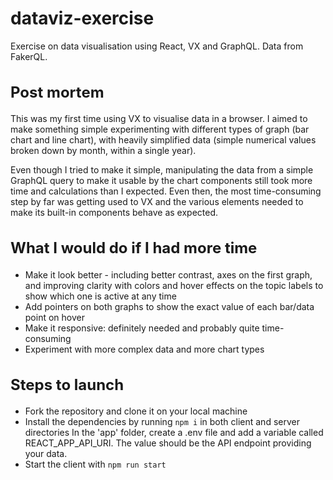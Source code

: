 # dataviz-exercise

Exercise on data visualisation using React, VX and GraphQL. Data from FakerQL.

<h2 style="font-size: 1.5rem; font-weight: bold">Post mortem</h2>

This was my first time using VX to visualise data in a browser. I aimed to make something simple experimenting with different types of graph (bar chart and line chart), with heavily simplified data (simple numerical values broken down by month, within a single year).

Even though I tried to make it simple, manipulating the data from a simple GraphQL query to make it usable by the chart components still took more time and calculations than I expected. Even then, the most time-consuming step by far was getting used to VX and the various elements needed to make its built-in components behave as expected.

<h2 style="font-size: 1.5rem; font-weight: bold">What I would do if I had more time</h2>

- Make it look better - including better contrast, axes on the first graph, and improving clarity with colors and hover effects on the topic labels to show which one is active at any time
- Add pointers on both graphs to show the exact value of each bar/data point on hover
- Make it responsive: definitely needed and probably quite time-consuming
- Experiment with more complex data and more chart types

<h2 style="font-size: 1.5rem; font-weight: bold">Steps to launch</h2>

- Fork the repository and clone it on your local machine
- Install the dependencies by running `npm i` in both client and server directories
  In the 'app' folder, create a .env file and add a variable called REACT_APP_API_URI. The value should be the API endpoint providing your data.
- Start the client with `npm run start`
